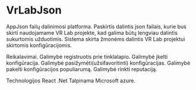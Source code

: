 # VrLabJson
AppJson failų dalinimosi platforma.
Paskirtis dalintis json failais, kurie bus skirti naudojamame VR Lab projekte, kad galima būtų lengviau dalintis sukurtomis užduotimis.
Sistema skirta žmonėms dalintis VR Lab projektui skirtomis konfigūracijomis.

Reikalavimai.
Galimybė registruotis prie tinklalapio.
Galimybė įkelti konfigūracija.
Galimybė pasižymėti(užsifavoritinti) konfigūracijas.
Galimybė pakelti konfigūracijos populiarumą.
Galimybė rinkti reputaciją.

Technologijos
React
.Net
Talpinama Microsoft azure.
